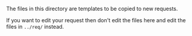 The files in this directory are templates to be copied to new requests.

If you want to edit your request then don't edit the files here and edit the files in `../req/` instead.
